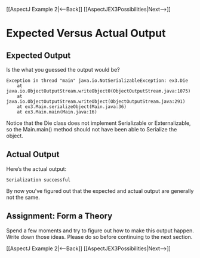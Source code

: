 [[AspectJ Example 2|<--Back]] [[AspectJEX3Possibilities|Next-->]]

# Expected Versus Actual Output

## Expected Output
Is the what you guessed the output would be?
```
Exception in thread "main" java.io.NotSerializableException: ex3.Die
	at java.io.ObjectOutputStream.writeObject0(ObjectOutputStream.java:1075)
	at java.io.ObjectOutputStream.writeObject(ObjectOutputStream.java:291)
	at ex3.Main.serializeObject(Main.java:36)
	at ex3.Main.main(Main.java:16)
```
Notice that the Die class does not implement Serializable or Externalizable, so the Main.main() method should not have been able to Serialize the object.

## Actual Output
Here’s the actual output:
```
Serialization successful
```
By now you've figured out that the expected and actual output are generally not the same.

## Assignment: Form a Theory
Spend a few moments and try to figure out how to make this output happen. Write down those ideas. Please do so before continuing to the next section.

[[AspectJ Example 2|<--Back]] [[AspectJEX3Possibilities|Next-->]]